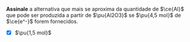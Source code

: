 **Assinale** a alternativa que mais se aproxima da quantidade de $\ce{Al}$ que pode ser produzida a partir de $\pu{Al2O3}$ se $\pu{4,5 mol}$ de $\ce{e^-}$ forem fornecidos.

- [x] $\pu{1,5 mol}$

